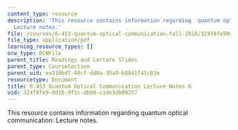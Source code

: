 ```yaml
---
content_type: resource
description: 'This resource contains information regarding  quantum optical communication:
  Lecture notes.'
file: /courses/6-453-quantum-optical-communication-fall-2016/324f8fe90d169f1cdbb0c1de3db09257_MIT6_453F16_Lect6.pdf
file_type: application/pdf
learning_resource_types: []
ocw_type: OCWFile
parent_title: Readings and Lecture Slides
parent_type: CourseSection
parent_uid: ea318bd7-40cf-dd0a-35a9-b8841f41c03e
resourcetype: Document
title: 6.453 Quantum Optical Communication Lecture Notes 6
uid: 324f8fe9-0d16-9f1c-dbb0-c1de3db09257
---
```

This resource contains information regarding  quantum optical communication: Lecture notes.

